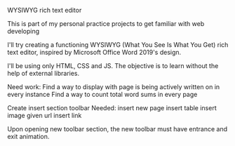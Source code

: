 WYSIWYG rich text editor

This is part of my personal practice projects to get familiar with web developing

I'll try creating a functioning WYSIWYG (What You See Is What You Get) rich text editor, inspired by Microsoft Office Word 2019's design.

I'll be using only HTML, CSS and JS. The objective is to learn without the help of external libraries.

Need work:
Find a way to display with page is being actively written on in every instance
Find a way to count total word sums in every page

Create insert section toolbar
Needed:
insert new page
insert table
insert image given url
insert link

Upon opening new toolbar section, the new toolbar must have entrance and exit animation.